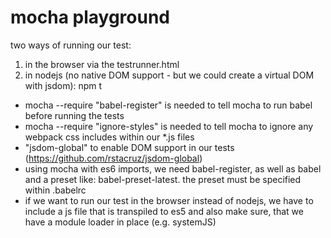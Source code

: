 # mocha playground

two ways of running our test:

1. in the browser via the testrunner.html
2. in nodejs (no native DOM support - but we could create a virtual DOM with jsdom):  npm t

- mocha --require "babel-register" is needed to tell mocha to run babel before running the tests
- mocha --require "ignore-styles" is needed to tell mocha to ignore any webpack css includes within our *.js files
- "jsdom-global" to enable DOM support in our tests (https://github.com/rstacruz/jsdom-global)
- using mocha with es6 imports, we need babel-register, as well as babel and a preset like: babel-preset-latest. the preset must be specified within .babelrc
- if we want to run our test in the browser instead of nodejs, we have to include a js file that is transpiled to es5 and also make sure, that we have a module loader in place (e.g. systemJS)